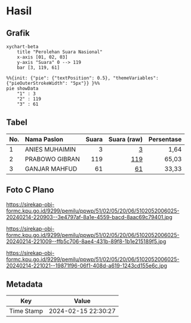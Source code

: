 # Hasil

## Grafik

```mermaid
xychart-beta
    title "Perolehan Suara Nasional"
    x-axis [01, 02, 03]
    y-axis "Suara" 0 --> 119
    bar [3, 119, 61]
```

```mermaid
%%{init: {"pie": {"textPosition": 0.5}, "themeVariables": {"pieOuterStrokeWidth": "5px"}} }%%
pie showData
    "1" : 3
    "2" : 119
    "3" : 61
```

## Tabel

| No. | Nama Paslon    | Suara | Suara (raw) | Persentase |
|:--- |:-------------- | -----:| -----------:| ----------:|
| 1   | ANIES MUHAIMIN | 3     | [3][p-1]    | 1,64       |
| 2   | PRABOWO GIBRAN | 119   | [119][p-2]  | 65,03      |
| 3   | GANJAR MAHFUD  | 61    | [61][p-3]   | 33,33      |


[p-1]: https://github.com/gigit-pemilu/pemilu-2024/blob/main/pilpres/hitung-suara/sub/51-bali/sub/02-tabanan/sub/05-tabanan/sub/2006-dajan-peken/sub/025-tps/sub/paslon-1.txt
[p-2]: https://github.com/gigit-pemilu/pemilu-2024/blob/main/pilpres/hitung-suara/sub/51-bali/sub/02-tabanan/sub/05-tabanan/sub/2006-dajan-peken/sub/025-tps/sub/paslon-2.txt
[p-3]: https://github.com/gigit-pemilu/pemilu-2024/blob/main/pilpres/hitung-suara/sub/51-bali/sub/02-tabanan/sub/05-tabanan/sub/2006-dajan-peken/sub/025-tps/sub/paslon-3.txt

## Foto C Plano

https://sirekap-obj-formc.kpu.go.id/9299/pemilu/ppwp/51/02/05/20/06/5102052006025-20240214-220903--3e4797af-8a1e-4559-bacd-8aac69c79401.jpg

https://sirekap-obj-formc.kpu.go.id/9299/pemilu/ppwp/51/02/05/20/06/5102052006025-20240214-221009--ffb5c706-8ae4-431b-89f8-1b1e215189f5.jpg

https://sirekap-obj-formc.kpu.go.id/9299/pemilu/ppwp/51/02/05/20/06/5102052006025-20240214-221021--19871f96-06f1-408d-a619-1243cd155e6c.jpg


## Metadata

| Key        | Value               |
| ---------- | ------------------- |
| Time Stamp | 2024-02-15 22:30:27 |



